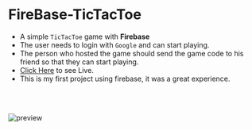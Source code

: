# FireBase-TicTacToe
- A simple `TicTacToe` game with <b>Firebase</b>
- The user needs to login with `Google` and can start playing.
- The person who hosted the game should send the game code to his friend so that they can start playing.
- <a href='https://jsv-tictactoe.netlify.app/'>Click Here</a> to see Live.
- This is my first project using firebase, it was a great experience.
<br>
<br>

![preview](https://user-images.githubusercontent.com/73294728/129997174-f21dc750-2ac1-4c91-ae24-18b8425509a4.jpg)
